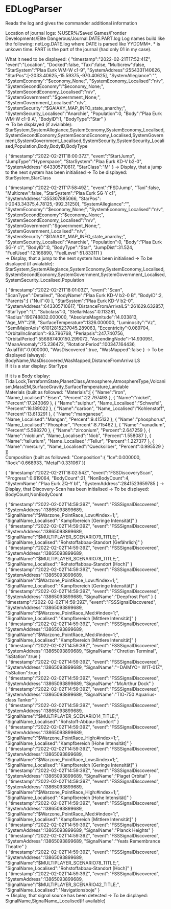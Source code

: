 # EDLogParser
Reads the log and gives the commander additional information

Location of journal logs:
%USER%/Saved Games/Frontier Developments/Elite Dangerous/Journal.DATE.PART.log
Log names build like the following: netLog.DATE.log where DATE is parsed like YYDDMM\*. * is unkown time.
PART is the part of the journal (had only 01 in my case).

What it need to be displayed:
{ "timestamp":"2022-02-21T17:52:41Z", "event":"Location", "Docked":false, "Taxi":false, "Multicrew":false, "StarSystem":"Plaa Eurk WM-W c1-9", "SystemAddress":2554331140626, "StarPos":[-2033.40625,-15.59375,-970.40625], "SystemAllegiance":"", "SystemEconomy":"$economy_None;", "SystemEconomy_Localised":"n/v", "SystemSecondEconomy":"$economy_None;", "SystemSecondEconomy_Localised":"n/v", "SystemGovernment":"$government_None;", "SystemGovernment_Localised":"n/v", "SystemSecurity":"$GAlAXY_MAP_INFO_state_anarchy;", "SystemSecurity_Localised":"Anarchie", "Population":0, "Body":"Plaa Eurk WM-W c1-9 A", "BodyID":1, "BodyType":"Star" }<br />
-> To be displayed (if avialable): <br />
StarSystem,SystemAllegiance,SystemEconomy,SystemEconomy_Localised,SystemSecondEconomy,SystemSecondEconomy_Localised,SystemGovernment,SystemGovernment_Localised,SystemSecurity,SystemSecurity_Localised,Population,Body,BodyID,BodyType

{ "timestamp":"2022-02-21T18:00:37Z", "event":"StartJump", "JumpType":"Hyperspace", "StarSystem":"Plaa Eurk KD-V b2-0", "SystemAddress":643305710617, "StarClass":"M" }
-> Display, that a jump to the next system has been initialised
-> To be displayed: StarSystem,StarClass

{ "timestamp":"2022-02-21T17:58:49Z", "event":"FSDJump", "Taxi":false, "Multicrew":false, "StarSystem":"Plaa Eurk SG-Y c1", "SystemAddress":355307885066, "StarPos":[-2043.34375,4.78125,-992.31250], "SystemAllegiance":"", "SystemEconomy":"$economy_None;", "SystemEconomy_Localised":"n/v", "SystemSecondEconomy":"$economy_None;", "SystemSecondEconomy_Localised":"n/v", "SystemGovernment":"$government_None;", "SystemGovernment_Localised":"n/v", "SystemSecurity":"$GAlAXY_MAP_INFO_state_anarchy;", "SystemSecurity_Localised":"Anarchie", "Population":0, "Body":"Plaa Eurk SG-Y c1", "BodyID":0, "BodyType":"Star", "JumpDist":31.524, "FuelUsed":12.166890, "FuelLevel":51.833111 }<br >
-> Display, that a jump to the next system has been initialised
-> To be displayed (if avialable): StarSystem,SystemAllegiance,SystemEconomy,SystemEconomy_Localised,SystemSecondEconomy,SystemGovernment,SystemGovernment_Localised,SystemSecurity_Localised,Population

{ "timestamp":"2022-02-21T18:01:03Z", "event":"Scan", "ScanType":"Detailed", "BodyName":"Plaa Eurk KD-V b2-0 B", "BodyID":2, "Parents":[ {"Null":0} ], "StarSystem":"Plaa Eurk KD-V b2-0", "SystemAddress":643305710617, "DistanceFromArrivalLS":261629.632857, "StarType":"L", "Subclass":0, "StellarMass":0.113281, "Radius":190748832.000000, "AbsoluteMagnitude":14.033813, "Age_MY":218, "SurfaceTemperature":1326.000000, "Luminosity":"Vz", "SemiMajorAxis":61012815237045.289063, "Eccentricity":0.089704, "OrbitalInclination":-93.796768, "Periapsis":247.740756, "OrbitalPeriod":556887400150.299072, "AscendingNode":-14.930951, "MeanAnomaly":75.236472, "RotationPeriod":100347.164436, "AxialTilt":0.000000, "WasDiscovered":true, "WasMapped":false }
-> To be displayed (always): BodyName,WasDiscovered,WasMapped,DistanceFromArrivalLS <br>
If it is a star display: StarType

If it is a Body display: <br>
TidalLock,TerraformState,PlanetClass,Atmosphere,AtmosphereType,Volcanism,MassEM,SurfaceGravity,SurfaceTemperature,Landable<br>
Materials (built as followed: "Materials":[ { "Name":"iron", "Name_Localised":"Eisen", "Percent":22.797493 }, { "Name":"nickel", "Percent":17.243069 }, { "Name":"sulphur", "Name_Localised":"Schwefel", "Percent":16.189022 }, { "Name":"carbon", "Name_Localised":"Kohlenstoff", "Percent":13.613291 }, { "Name":"manganese", "Name_Localised":"Mangan", "Percent":9.415132 }, { "Name":"phosphorus", "Name_Localised":"Phosphor", "Percent":8.715462 }, { "Name":"vanadium", "Percent":5.598270 }, { "Name":"zirconium", "Percent":2.647259 }, { "Name":"niobium", "Name_Localised":"Niob", "Percent":1.558087 }, { "Name":"tellurium", "Name_Localised":"Tellur", "Percent":1.227377 }, { "Name":"mercury", "Name_Localised":"Quecksilber", "Percent":0.995529 } ])<br>
Composition (built as followed: "Composition":{ "Ice":0.000000, "Rock":0.668933, "Metal":0.331067 })

{ "timestamp":"2022-02-21T18:02:54Z", "event":"FSSDiscoveryScan", "Progress":0.619064, "BodyCount":21, "NonBodyCount":4, "SystemName":"Plaa Eurk ZQ-Y b1", "SystemAddress":2841523659785 }
-> Display, that Discovery-Scan has been initialised
-> To be displayed: BodyCount,NonBodyCount

{ "timestamp":"2022-02-02T14:59:39Z", "event":"FSSSignalDiscovered", "SystemAddress":13865093899689, "SignalName":"$Warzone_PointRace_Low:#index=1;", "SignalName_Localised":"Kampfbereich [Geringe Intensität]" }<br>
{ "timestamp":"2022-02-02T14:59:39Z", "event":"FSSSignalDiscovered", "SystemAddress":13865093899689, "SignalName":"$MULTIPLAYER_SCENARIO79_TITLE;", "SignalName_Localised":"Rohstoffabbau-Standort [Gefährlich]" }<br>
{ "timestamp":"2022-02-02T14:59:39Z", "event":"FSSSignalDiscovered", "SystemAddress":13865093899689, "SignalName":"$MULTIPLAYER_SCENARIO78_TITLE;", "SignalName_Localised":"Rohstoffabbau-Standort [Hoch]" }<br>
{ "timestamp":"2022-02-02T14:59:39Z", "event":"FSSSignalDiscovered", "SystemAddress":13865093899689, "SignalName":"$Warzone_PointRace_Low:#index=1;", "SignalName_Localised":"Kampfbereich [Geringe Intensität]" }<br>
{ "timestamp":"2022-02-02T14:59:39Z", "event":"FSSSignalDiscovered", "SystemAddress":13865093899689, "SignalName":"Deepfrost Port" }
{ "timestamp":"2022-02-02T14:59:39Z", "event":"FSSSignalDiscovered", "SystemAddress":13865093899689, "SignalName":"$Warzone_PointRace_Med:#index=1;", "SignalName_Localised":"Kampfbereich [Mittlere Intensität]" }<br>
{ "timestamp":"2022-02-02T14:59:39Z", "event":"FSSSignalDiscovered", "SystemAddress":13865093899689, "SignalName":"$Warzone_PointRace_Med:#index=1;", "SignalName_Localised":"Kampfbereich [Mittlere Intensität]" }<br>
{ "timestamp":"2022-02-02T14:59:39Z", "event":"FSSSignalDiscovered", "SystemAddress":13865093899689, "SignalName":"Chretien Terminal", "IsStation":true }<br>
{ "timestamp":"2022-02-02T14:59:39Z", "event":"FSSSignalDiscovered", "SystemAddress":13865093899689, "SignalName":"=DAIMYO= W1T-01Z", "IsStation":true }<br>
{ "timestamp":"2022-02-02T14:59:39Z", "event":"FSSSignalDiscovered", "SystemAddress":13865093899689, "SignalName":"McArthur Dock" }<br>
{ "timestamp":"2022-02-02T14:59:39Z", "event":"FSSSignalDiscovered", "SystemAddress":13865093899689, "SignalName":"TIO-750 Aquarius-class Tanker" }<br>
{ "timestamp":"2022-02-02T14:59:39Z", "event":"FSSSignalDiscovered", "SystemAddress":13865093899689, "SignalName":"$MULTIPLAYER_SCENARIO14_TITLE;", "SignalName_Localised":"Rohstoff-Abbau-Standort" }<br>
{ "timestamp":"2022-02-02T14:59:39Z", "event":"FSSSignalDiscovered", "SystemAddress":13865093899689, "SignalName":"$Warzone_PointRace_High:#index=1;", "SignalName_Localised":"Kampfbereich [Hohe Intensität]" }<br>
{ "timestamp":"2022-02-02T14:59:39Z", "event":"FSSSignalDiscovered", "SystemAddress":13865093899689, "SignalName":"$Warzone_PointRace_Low:#index=1;", "SignalName_Localised":"Kampfbereich [Geringe Intensität]" }<br>
{ "timestamp":"2022-02-02T14:59:39Z", "event":"FSSSignalDiscovered", "SystemAddress":13865093899689, "SignalName":"Piaget Orbital" }<br>
{ "timestamp":"2022-02-02T14:59:39Z", "event":"FSSSignalDiscovered", "SystemAddress":13865093899689, "SignalName":"$Warzone_PointRace_High:#index=1;", "SignalName_Localised":"Kampfbereich [Hohe Intensität]" }<br>
{ "timestamp":"2022-02-02T14:59:39Z", "event":"FSSSignalDiscovered", "SystemAddress":13865093899689, "SignalName":"$Warzone_PointRace_Med:#index=1;", "SignalName_Localised":"Kampfbereich [Mittlere Intensität]" }<br>
{ "timestamp":"2022-02-02T14:59:39Z", "event":"FSSSignalDiscovered", "SystemAddress":13865093899689, "SignalName":"Planck Heights" }<br>
{ "timestamp":"2022-02-02T14:59:39Z", "event":"FSSSignalDiscovered", "SystemAddress":13865093899689, "SignalName":"Yeats Remembrance Theatre" }<br>
{ "timestamp":"2022-02-02T14:59:39Z", "event":"FSSSignalDiscovered", "SystemAddress":13865093899689, "SignalName":"$MULTIPLAYER_SCENARIO78_TITLE;", "SignalName_Localised":"Rohstoffabbau-Standort [Hoch]" }<br>
{ "timestamp":"2022-02-02T14:59:39Z", "event":"FSSSignalDiscovered", "SystemAddress":13865093899689, "SignalName":"$MULTIPLAYER_SCENARIO42_TITLE;", "SignalName_Localised":"Navigationsboje" }<br>
-> Display, that  signal source has been detected
-> To be displayed: SignalName,SignalName_Localised(If available)
